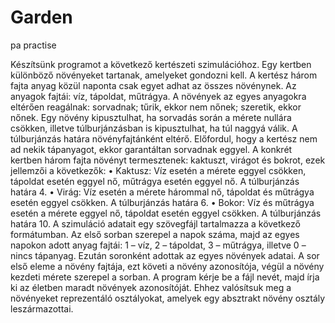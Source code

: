 # Garden
pa practise

Készítsünk programot a következő kertészeti szimulációhoz. Egy kertben különböző
növényeket tartanak, amelyeket gondozni kell. A kertész három fajta anyag közül
naponta csak egyet adhat az összes növénynek. Az anyagok fajtái: víz, tápoldat,
műtrágya. A növények az egyes anyagokra eltérően reagálnak: sorvadnak; tűrik,
ekkor nem nőnek; szeretik, ekkor nőnek. Egy növény kipusztulhat, ha sorvadás során
a mérete nullára csökken, illetve túlburjánzásban is kipusztulhat, ha túl naggyá válik.
A túlburjánzás határa növényfajtánként eltérő. Előfordul, hogy a kertész nem ad
nekik tápanyagot, ekkor garantáltan sorvadnak eggyel.
A konkrét kertben három fajta növényt termesztenek: kaktuszt, virágot és bokrot,
ezek jellemzői a következők:
• Kaktusz: Víz esetén a mérete eggyel csökken, tápoldat esetén eggyel nő,
műtrágya esetén eggyel nő. A túlburjánzás határa 4.
• Virág: Víz esetén a mérete hárommal nő, tápoldat és műtrágya esetén eggyel
csökken. A túlburjánzás határa 6.
• Bokor: Víz és műtrágya esetén a mérete eggyel nő, tápoldat esetén eggyel
csökken. A túlburjánzás határa 10.
A szimuláció adatait egy szövegfájl tartalmazza a következő formátumban. Az első
sorban szerepel a napok száma, majd az egyes napokon adott anyag fajtái: 1 – víz, 2
– tápoldat, 3 – műtrágya, illetve 0 – nincs tápanyag. Ezután soronként adottak az
egyes növények adatai. A sor első eleme a növény fajtája, ezt követi a növény
azonosítója, végül a növény kezdeti mérete szerepel a sorban.
A program kérje be a fájl nevét, majd írja ki az életben maradt növények azonosítóját.
Ehhez valósítsuk meg a növényeket reprezentáló osztályokat, amelyek egy absztrakt
növény osztály leszármazottai.
